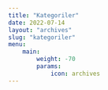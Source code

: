 ```yaml
---
title: "Kategoriler"
date: 2022-07-14
layout: "archives"
slug: "kategoriler"
menu:
    main:
        weight: -70
        params: 
            icon: archives
---
```

